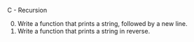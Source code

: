 C - Recursion

0. Write a function that prints a string, followed by a new line.
1. Write a function that prints a string in reverse.

